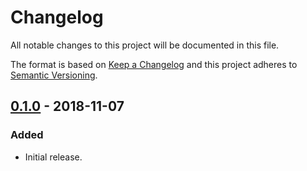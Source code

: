 # Changelog
All notable changes to this project will be documented in this file.

The format is based on [Keep a Changelog](http://keepachangelog.com/en/1.0.0/)
and this project adheres to [Semantic Versioning](http://semver.org/spec/v2.0.0.html).

## [0.1.0] - 2018-11-07
### Added
- Initial release.

[0.1.0]: https://github.com/pagerinc/docker-terraform/compare/df2265e...0.1.0
